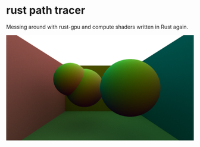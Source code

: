 # rust path tracer

Messing around with rust-gpu and compute shaders written in Rust again.

![](image.png)
